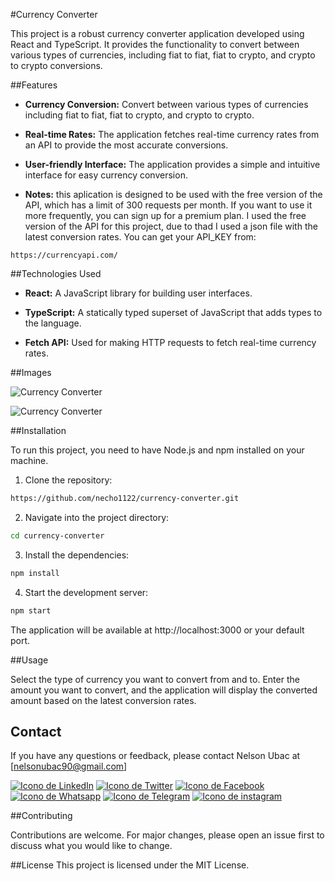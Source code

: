 #Currency Converter

This project is a robust currency converter application developed using React and TypeScript. It provides the functionality to convert between various types of currencies, including fiat to fiat, fiat to crypto, and crypto to crypto conversions.

##Features

* **Currency Conversion:** Convert between various types of currencies including fiat to fiat, fiat to crypto, and crypto to crypto.

* **Real-time Rates:** The application fetches real-time currency rates from an API to provide the most accurate conversions.

* **User-friendly Interface:** The application provides a simple and intuitive interface for easy currency conversion.

* **Notes:** this aplication is designed to be used with the free version of the API, which has a limit of 300 requests per month. If you want to use it more frequently, you can sign up for a premium plan. I used the free version of the API for this project, due to thad I used a json file with the latest conversion rates. You can get your  API_KEY from: 

```http
https://currencyapi.com/
```

##Technologies Used

* **React:** A JavaScript library for building user interfaces.

* **TypeScript:** A statically typed superset of JavaScript that adds types to the language.

* **Fetch API:** Used for making HTTP requests to fetch real-time currency rates.

##Images

![Currency Converter](https://live.staticflickr.com/65535/53569413238_57fa1db4eb.jpg)

![Currency Converter](https://live.staticflickr.com/65535/53569413233_c412bc2cb6.jpg)

##Installation

To run this project, you need to have Node.js and npm installed on your machine.

1. Clone the repository:
  
  ```bash
https://github.com/necho1122/currency-converter.git
```

2. Navigate into the project directory:

```bash
cd currency-converter
```

3. Install the dependencies:

```bash
npm install
```

4. Start the development server:

```bash
npm start
```

The application will be available at http://localhost:3000 or your default port.

##Usage

Select the type of currency you want to convert from and to. Enter the amount you want to convert, and the application will display the converted amount based on the latest conversion rates.

## Contact

If you have any questions or feedback, please contact Nelson Ubac at [nelsonubac90@gmail.com]

[![Icono de LinkedIn](https://img.icons8.com/ios/100/linkedin.png)](https://www.linkedin.com/in/nelson-enrique-ubac-jimenez-6b1996118/)
[![Icono de Twitter](https://img.icons8.com/ios/100/twitter.png)](https://twitter.com/necho1122)
[![Icono de Facebook](https://img.icons8.com/ios/100/facebook.png)](https://www.facebook.com/nelson.ubac)
[![Icono de Whatsapp](https://img.icons8.com/ios/100/whatsapp.png)](https://wa.me/5554981156815)
[![Icono de Telegram](https://img.icons8.com/ios/100/telegram.png)](https://t.me/necho1122)
[![Icono de instagram](https://img.icons8.com/ios/100/instagram.png)](https://www.instagram.com/nelsonubac/)


##Contributing

Contributions are welcome. For major changes, please open an issue first to discuss what you would like to change.

##License
This project is licensed under the MIT License.
